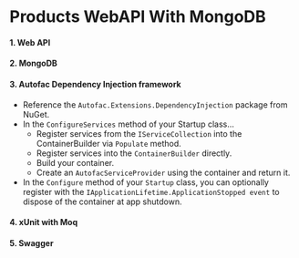 # Products WebAPI With MongoDB

#### 1. Web API
#### 2. MongoDB
#### 3. Autofac Dependency Injection framework 
  - Reference the `Autofac.Extensions.DependencyInjection` package from NuGet.
  - In the `ConfigureServices` method of your Startup class…
    - Register services from the `IServiceCollection` into the ContainerBuilder via `Populate` method.
    - Register services into the `ContainerBuilder` directly.
    - Build your container.
    - Create an `AutofacServiceProvider` using the container and return it.
   - In the `Configure` method of your `Startup` class, you can optionally register with the `IApplicationLifetime.ApplicationStopped event` to dispose of the container at app shutdown.

#### 4. xUnit with Moq
#### 5. Swagger
